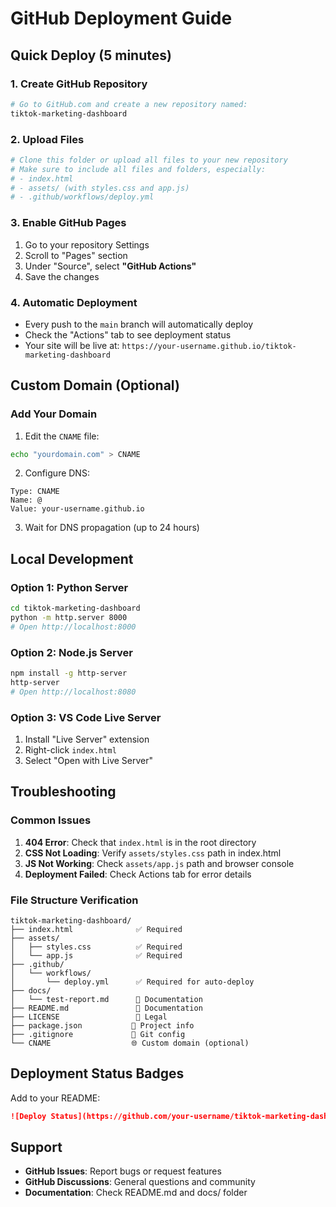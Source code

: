 # GitHub Deployment Guide

## Quick Deploy (5 minutes)

### 1. Create GitHub Repository
```bash
# Go to GitHub.com and create a new repository named:
tiktok-marketing-dashboard
```

### 2. Upload Files
```bash
# Clone this folder or upload all files to your new repository
# Make sure to include all files and folders, especially:
# - index.html
# - assets/ (with styles.css and app.js)
# - .github/workflows/deploy.yml
```

### 3. Enable GitHub Pages
1. Go to your repository Settings
2. Scroll to "Pages" section
3. Under "Source", select **"GitHub Actions"**
4. Save the changes

### 4. Automatic Deployment
- Every push to the `main` branch will automatically deploy
- Check the "Actions" tab to see deployment status
- Your site will be live at: `https://your-username.github.io/tiktok-marketing-dashboard`

## Custom Domain (Optional)

### Add Your Domain
1. Edit the `CNAME` file:
```bash
echo "yourdomain.com" > CNAME
```

2. Configure DNS:
```
Type: CNAME
Name: @
Value: your-username.github.io
```

3. Wait for DNS propagation (up to 24 hours)

## Local Development

### Option 1: Python Server
```bash
cd tiktok-marketing-dashboard
python -m http.server 8000
# Open http://localhost:8000
```

### Option 2: Node.js Server
```bash
npm install -g http-server
http-server
# Open http://localhost:8080
```

### Option 3: VS Code Live Server
1. Install "Live Server" extension
2. Right-click `index.html`
3. Select "Open with Live Server"

## Troubleshooting

### Common Issues
1. **404 Error**: Check that `index.html` is in the root directory
2. **CSS Not Loading**: Verify `assets/styles.css` path in index.html
3. **JS Not Working**: Check `assets/app.js` path and browser console
4. **Deployment Failed**: Check Actions tab for error details

### File Structure Verification
```
tiktok-marketing-dashboard/
├── index.html              ✅ Required
├── assets/
│   ├── styles.css          ✅ Required
│   └── app.js              ✅ Required
├── .github/
│   └── workflows/
│       └── deploy.yml      ✅ Required for auto-deploy
├── docs/
│   └── test-report.md      📄 Documentation
├── README.md               📄 Documentation
├── LICENSE                 📄 Legal
├── package.json           📄 Project info
├── .gitignore             🔧 Git config
└── CNAME                  🌐 Custom domain (optional)
```

## Deployment Status Badges

Add to your README:
```markdown
![Deploy Status](https://github.com/your-username/tiktok-marketing-dashboard/actions/workflows/deploy.yml/badge.svg)
```

## Support

- **GitHub Issues**: Report bugs or request features
- **GitHub Discussions**: General questions and community
- **Documentation**: Check README.md and docs/ folder